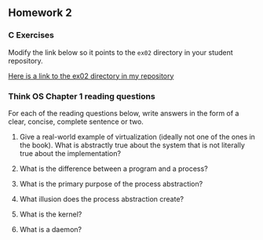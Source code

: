 ## Homework 2

### C Exercises

Modify the link below so it points to the `ex02` directory in your
student repository.

[Here is a link to the ex02 directory in my repository](https://github.com/YOUR_GITHUB_USERNAME_HERE/ExercisesInC/tree/master/exercises/ex02)

### Think OS Chapter 1 reading questions

For each of the reading questions below, write answers in the form of
a clear, concise, complete sentence or two.

1. Give a real-world example of virtualization (ideally not one of 
the ones in the book).  What is abstractly true about the system that
is not literally true about the implementation?

2. What is the difference between a program and a process?

3. What is the primary purpose of the process abstraction? 

4. What illusion does the process abstraction create?

5. What is the kernel?

6. What is a daemon?
